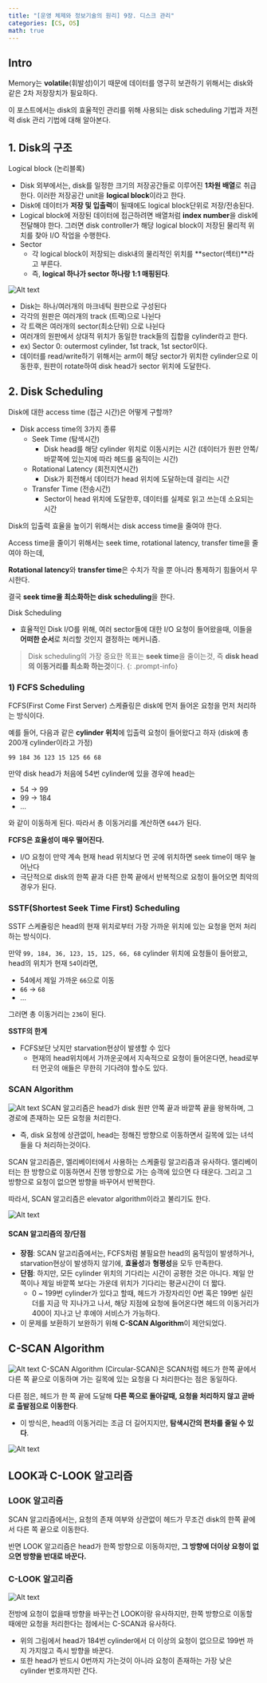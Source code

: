 ```yaml
---
title: "[운영 체제와 정보기술의 원리] 9장. 디스크 관리"
categories: [CS, OS]
math: true
---
```



## Intro

Memory는 **volatile**(휘발성)이기 때문에 데이터를 영구히 보관하기 위해서는 <span class="hl">disk</span>와 같은 2차 저장장치가 필요하다.

이 포스트에서는 disk의 효율적인 관리를 위해 사용되는 <span class="hl">disk scheduling 기법</span>과 <span class="hl">저전력 disk 관리 기법</span>에 대해 알아본다.

## 1. Disk의 구조

<span class="hl">Logical block</span> (논리블록)
* Disk 외부에서는, disk를 일정한 크기의 저장공간들로 이루어진 **1차원 배열**로 취급한다. 이러한 저장공간 unit을 **logical block**이라고 한다.
* Disk에 데이터가 **저장 및 입출력**이 될때에도 logical block단위로 저장/전송된다.
* Logical block에 저장된 데이터에 접근하려면 배열처럼 **index number**을 disk에 전달해야 한다. 그러면 disk controller가 해당 logical block이 저장된 물리적 위치를 찾아 I/O 작업을 수행한다.
* <span class="hl">Sector</span>
  * 각 logical block이 저장되는 disk내의 물리적인 위치를 **sector(섹터)**라고 부른다.
  * 즉, **logical 하나가 sector 하나랑 1:1 매핑된다**.


![Alt text](/assets/img/os/os9_1.png)

* Disk는 하나/여러개의 <span class="hl">마크네틱 원판</span>으로 구성된다
* 각각의 원판은 여러개의 <span class="hl">track (트랙)</span>으로 나뉜다
* 각 트랙은 여러개의 <span class="hl">sector</span>(최소단위) 으로 나뉜다
* 여러개의 원판에서 상대적 위치가 동일한 track들의 집합을 <span class="hl">cylinder</span>라고 한다.
* ex) Sector 0: outermost cylinder, 1st track, 1st sector이다.
* 데이터를 read/write하기 위해서는 <span class="hl">arm</span>이 해당 sector가 위치한 cylinder으로 이동한후, 원판이 rotate하여 <span class="hl">disk head</span>가 sector 위치에 도달한다.

## 2. Disk Scheduling

Disk에 대한 access time (접근 시간)은 어떻게 구할까?

* <span class="hl">Disk access time</span>의 3가지 종류
  * <span class="hl">Seek Time</span> (탐색시간)
    * Disk head를 해당 cylinder 위치로 이동시키는 시간 (데이터가 원판 안쪽/바깥쪽에 있는지에 따라 헤드를 움직이는 시간)
  * <span class="hl">Rotational Latency</span> (회전지연시간)
    * Disk가 회전해서 데이터가 head 위치에 도달하는데 걸리는 시간
  * <span class="hl">Transfer Time</span> (전송시간)
    * Sector이 head 위치에 도달한후, 데이터를 실제로 읽고 쓰는데 소요되는 시간

Disk의 입출력 효율을 높이기 위해서는 disk access time을 줄여야 한다.

Access time을 줄이기 위해서는 seek time, rotational latency, transfer time을 줄여야 하는데, 

**Rotational latency**와 **transfer time**은 수치가 작을 뿐 아니라 통제하기 힘들어서 무시한다.

결국 **seek time을 최소화하는 disk scheduling**을 한다.

<span class="hl">Disk Scheduling</span>
* 효율적인 Disk I/O를 위해, 여러 sector들에 대한 I/O 요청이 들어왔을때, 이들을 **어떠한 순서**로 처리할 것인지 결정하는 메커니즘.

> Disk scheduling의 가장 중요한 목표는 **seek time**을 줄이는것, 즉 **disk head의 이동거리를 최소화 하는것**이다.
{: .prompt-info}

### 1) FCFS Scheduling

FCFS(First Come First Server) 스케쥴링은 disk에 먼저 들어온 요청을 먼저 처리하는 방식이다.

예를 들어, 다음과 같은 **cylinder 위치**에 입출력 요청이 들어왔다고 하자 (disk에 총 200개 cylinder이라고 가정)

`99 184 36 123 15 125 66 68`

만약 disk head가 처음에 54번 cylinder에 있을 경우에 head는

* 54 -> 99
* 99 -> 184
* ...

와 같이 이동하게 된다. 따라서 총 이동거리를 계산하면 `644`가 된다.

**FCFS은 효율성이 매우 떨어진다.**
* I/O 요청이 만약 계속 현재 head 위치보다 먼 곳에 위치하면 seek time이 매우 늘어난다
* 극단적으로 disk의 한쪽 끝과 다른 한쪽 끝에서 반복적으로 요청이 들어오면 최악의 경우가 된다.

### SSTF(Shortest Seek Time First) Scheduling

SSTF 스케쥴링은 <span class="hl">head의 현재 위치로부터 가장 가까운 위치에 있는 요청을 먼저 처리</span>하는 방식이다.

만약 `99, 184, 36, 123, 15, 125, 66, 68` cylinder 위치에 요청들이 들어왔고, head의 위치가 현재 `54`이라면,

* 54에서 제일 가까운 `66`으로 이동
* `66` -> `68`
* ...

그러면 총 이동거리는 `236`이 된다.

**SSTF의 한계**
* FCFS보단 낫지만 <span class="hl">starvation</span>현상이 발생할 수 있다
  * 현재의 head위치에서 가까운곳에서 지속적으로 요청이 들어온다면, head로부터 먼곳의 애들은 무한히 기다려야 할수도 있다.


### SCAN Algorithm

![Alt text](/assets/img/os/os9_2.png)
SCAN 알고리즘은 head가 disk 원판 안쪽 끝과 바깥쪽 끝을 왕복하며, 그 경로에 존재하는 모든 요청을 처리한다.
* 즉, disk 요청에 상관없이, head는 정해진 방향으로 이동하면서 길목에 있는 녀석들을 다 처리하는것이다.

SCAN 알고리즘은, 엘리베이터에서 사용하는 스케줄링 알고리즘과 유사하다. 엘리베이터는 한 방향으로 이동하면서 진행 방향으로 가는 승객에 있으면 다 태운다. 그리고 그 방향으로 요청이 없으면 방향을 바꾸어서 반복한다.

따라서, SCAN 알고리즘은 <span class="hl">elevator algorithm</span>이라고 불리기도 한다.

![Alt text](/assets/img/os/os9_3.png)

#### SCAN 알고리즘의 장/단점
* **장점**: SCAN 알고리즘에서는, FCFS처럼 불필요한 head의 움직임이 발생하거나, starvation현상이 발생하지 않기에, **효율성**과 **형평성**을 모두 만족한다.
* **단점**: 하지만, 모든 cylinder 위치의 기다리는 시간이 공평한 것은 아니다. 제일 안쪽이나 제일 바깥쪽 보다는 가운데 위치가 기다리는 평균시간이 더 짧다.
  * 0 ~ 199번 cylinder가 있다고 할때, 헤드가 가장자리인 0번 혹은 199번 실린더를 지금 막 지나가고 나서, 해당 지점에 요청에 들어온다면 헤드의 이동거리가 400이 지나고 난 후에야 서비스가 가능하다.
* 이 문제를 보환하기 보완하기 위해 **C-SCAN Algorithm**이 제안되었다.

## C-SCAN Algorithm
![Alt text](/assets/img/os/os9_4.png)
<span class="hl">C-SCAN Algorithm</span> (Circular-SCAN)은 SCAN처럼 헤드가 한쪽 끝에서 다른 쪽 끝으로 이동하며 가는 길목에 있는 요청을 다 처리한다는 점은 동일하다.

다른 점은, 헤드가 한 쪽 끝에 도달해 **다른 쪽으로 돌아갈때, 요청을 처리하지 않고 곧바로 출발점으로 이동한다**.
* 이 방식은, head의 이동거리는 조금 더 길어지지만, **탐색시간의 편차를 줄일 수 있다**.

![Alt text](/assets/img/os/os9_5.png)

## LOOK과 C-LOOK 알고리즘

### LOOK 알고리즘
SCAN 알고리즘에서는, 요청의 존재 여부와 상관없이 헤드가 무조건 disk의 한쪽 끝에서 다른 쪽 끝으로 이동한다.

반면 <span class="hl">LOOK</span> 알고리즘은 head가 한쪽 방향으로 이동하지만, **그 방향에 더이상 요청이 없으면 방향을 반대로 바꾼다.**

### C-LOOK 알고리즘

![Alt text](/assets/img/os/os9_6.png)

전방에 요청이 없을때 방향을 바꾸는건 LOOK이랑 유사하지만, 한쪽 방향으로 이동할 때에만 요청을 처리한다는 점에서는 C-SCAN과 유사하다.
* 위의 그림에서 head가 184번 cylinder에서 더 이상의 요청이 없으므로 199번 까지 가지않고 즉시 방향을 바꾼다.
* 또한 head가 반드시 0번까지 가는것이 아니라 요청이 존재하는 가장 낮은 cylinder 번호까지만 간다.
